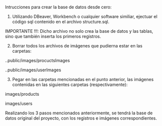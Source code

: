 Intrucciones para crear la base de datos desde cero:


1) Utilizando DBeaver, Workbench o cualquier software similiar, ejectuar el código sql contenido en el archivo structure.sql. 

IMPORTANTE !!!: Dicho archivo no solo crea la base de datos y las tablas, sino que también inserta los primeros registros.


2) Borrar todos los archivos de imágenes que pudierna estar en las carpetas:

..public/images/procuctsImages

..public/images/userImages


3) Pegar en las carpetas mencionadas en el punto anterior, las imágenes contenidas en las siguientes carpetas (respectivamente):

images/products

images/users


Realizando los 3 pasos mencionados anteriormente, se tendrá la base de datos original del proyecto, con los registros e imágenes correspondientes.



